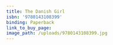 ```yaml
---
title: The Danish Girl
isbn: '9780143108399'
binding: Paperback
link_to_buy_page:
image_path: /uploads/9780143108399.jpg
---
```


